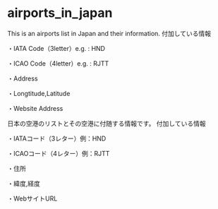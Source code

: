 # airports_in_japan
This is an airports list in Japan and their information.
付加している情報

・IATA Code（3letter）e.g. : HND

・ICAO Code（4letter）e.g. : RJTT

・Address

・Longtitude,Latitude

・Website Address

日本の空港のリストとその空港に付随する情報です。
付加している情報

・IATAコード（3レター）例：HND

・ICAOコード（4レター）例：RJTT

・住所

・緯度,経度

・WebサイトURL
